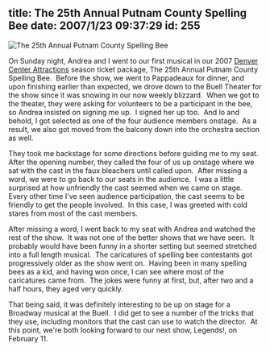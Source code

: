 title: The 25th Annual Putnam County Spelling Bee
date: 2007/1/23 09:37:29
id: 255
---
![The 25th Annual Putnam County Spelling Bee](/journal_images/SpelBee120.jpg)

On Sunday night, Andrea and I went to our first musical in our 2007 [Denver Center Attractions](http://www.denvercenter.org) season ticket package, The 25th Annual Putnam County Spelling Bee.  Before the show, we went to Pappadeaux for dinner, and upon finishing earlier than expected, we drove down to the Buell Theater for the show since it was snowing in our now weekly blizzard.  When we got to the theater, they were asking for volunteers to be a participant in the bee, so Andrea insisted on signing me up.  I signed her up too.  And lo and behold, I got selected as one of the four audience members onstage.  As a result, we also got moved from the balcony down into the orchestra section as well. 

They took me backstage for some directions before guiding me to my seat.  After the opening number, they called the four of us up onstage where we sat with the cast in the faux bleachers until called upon.  After missing a word, we were to go back to our seats in the audience.  I was a little surprised at how unfriendly the cast seemed when we came on stage.  Every other time I've seen audience participation, the cast seems to be friendly to get the people involved.  In this case, I was greeted with cold stares from most of the cast members.

After missing a word, I went back to my seat with Andrea and watched the rest of the show.  It was not one of the better shows that we have seen.  It probably would have been funny in a shorter setting but seemed stretched into a full length musical.  The caricatures of spelling bee contestants got progressively older as the show went on.  Having been in many spelling bees as a kid, and having won once, I can see where most of the caricatures came from.  The jokes were funny at first, but, after two and a half hours, they aged very quickly.

That being said, it was definitely interesting to be up on stage for a Broadway musical at the Buell.  I did get to see a number of the tricks that they use, including monitors that the cast can use to watch the director.  At this point, we're both looking forward to our next show, Legends!, on February 11.